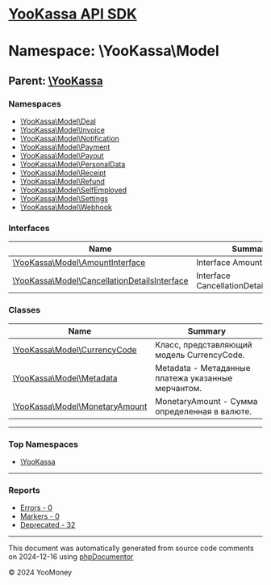 # [YooKassa API SDK](../home.md)

# Namespace: \YooKassa\Model

## Parent: [\YooKassa](../namespaces/yookassa.md)

### Namespaces

* [\YooKassa\Model\Deal](../namespaces/yookassa-model-deal.md)
* [\YooKassa\Model\Invoice](../namespaces/yookassa-model-invoice.md)
* [\YooKassa\Model\Notification](../namespaces/yookassa-model-notification.md)
* [\YooKassa\Model\Payment](../namespaces/yookassa-model-payment.md)
* [\YooKassa\Model\Payout](../namespaces/yookassa-model-payout.md)
* [\YooKassa\Model\PersonalData](../namespaces/yookassa-model-personaldata.md)
* [\YooKassa\Model\Receipt](../namespaces/yookassa-model-receipt.md)
* [\YooKassa\Model\Refund](../namespaces/yookassa-model-refund.md)
* [\YooKassa\Model\SelfEmployed](../namespaces/yookassa-model-selfemployed.md)
* [\YooKassa\Model\Settings](../namespaces/yookassa-model-settings.md)
* [\YooKassa\Model\Webhook](../namespaces/yookassa-model-webhook.md)

### Interfaces

| Name | Summary |
| ---- | ------- |
| [\YooKassa\Model\AmountInterface](../classes/YooKassa-Model-AmountInterface.md) | Interface AmountInterface. |
| [\YooKassa\Model\CancellationDetailsInterface](../classes/YooKassa-Model-CancellationDetailsInterface.md) | Interface CancellationDetailsInterface. |

### Classes

| Name | Summary |
| ---- | ------- |
| [\YooKassa\Model\CurrencyCode](../classes/YooKassa-Model-CurrencyCode.md) | Класс, представляющий модель CurrencyCode. |
| [\YooKassa\Model\Metadata](../classes/YooKassa-Model-Metadata.md) | Metadata - Метаданные платежа указанные мерчантом. |
| [\YooKassa\Model\MonetaryAmount](../classes/YooKassa-Model-MonetaryAmount.md) | MonetaryAmount - Сумма определенная в валюте. |

---

### Top Namespaces

* [\YooKassa](../namespaces/yookassa.md)

---

### Reports
* [Errors - 0](../reports/errors.md)
* [Markers - 0](../reports/markers.md)
* [Deprecated - 32](../reports/deprecated.md)

---

This document was automatically generated from source code comments on 2024-12-16 using [phpDocumentor](http://www.phpdoc.org/)

&copy; 2024 YooMoney